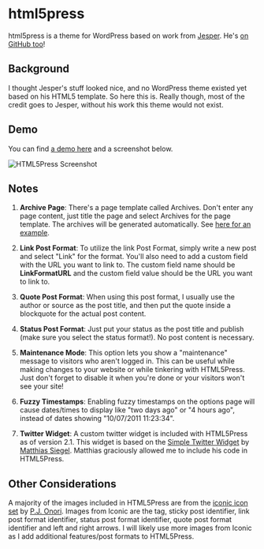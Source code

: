 html5press
==================
html5press is a theme for WordPress based on work from [Jesper](http://jayj.dk/2009/a-free-html5-and-css3-theme/ "Original work"). He's [on GitHub too](https://github.com/jayj)!


Background
-----------------------------
I thought Jesper's stuff looked nice, and no WordPress theme existed yet based on his HTML5 template. So here this is. Really though, most of the credit goes to Jesper, without his work this theme would not exist.


Demo
-----------------------------
You can find [a demo here](http://html5press.com/ "HTML5Press Demo") and a screenshot below.

![HTML5Press Screenshot](https://github.com/tlongren/html5press/raw/master/screenshot.png "HTML5Press Screenshot")


Notes
-----------------------------
1. __Archive Page__: There's a page template called Archives. Don't enter any page content, just title the page and select Archives for the page template. The archives will be generated automatically. See [here for an example](http://html5press.com/archives/ "HTML5Press Archives Demo").

2. __Link Post Format__: To utilize the link Post Format, simply write a new post and select "Link" for the format. You'll also need to add a custom field with the URL you want to link to. The custom field name should be __LinkFormatURL__ and the custom field value should be the URL you want to link to.

3. __Quote Post Format__: When using this post format, I usually use the author or source as the post title, and then put the quote inside a blockquote for the actual post content.

4. __Status Post Format__: Just put your status as the post title and publish (make sure you select the status format!). No post content is necessary.

5. __Maintenance Mode__: This option lets you show a "maintenance" message to visitors who aren't logged in. This can be useful while making changes to your website or while tinkering with HTML5Press. Just don't forget to disable it when you're done or your visitors won't see your site!

6. __Fuzzy Timestamps__: Enabling fuzzy timestamps on the options page will cause dates/times to display like "two days ago" or "4 hours ago", instead of dates showing "10/07/2011 11:23:34".

7. __Twitter Widget__: A custom twitter widget is included with HTML5Press as of version 2.1. This widget is based on the [Simple Twitter Widget](https://github.com/matthiassiegel/Simple-Twitter-Widget "Simple Twitter Widget") by [Matthias Siegel](http://chipsandtv.com "Matthias Siegel Home Page"). Matthias graciously allowed me to include his code in HTML5Press.


Other Considerations
-----------------------------
A majority of the images included in HTML5Press are from the [iconic icon set](http://somerandomdude.com/projects/iconic/ "Iconic Icons!") by [P.J. Onori](http://somerandomdude.com/ "Some Random Dude"). Images from Iconic are the tag, sticky post identifier, link post format identifier, status post format identifier, quote post format identifier and left and right arrows. I will likely use more images from Iconic as I add additional features/post formats to HTML5Press.
